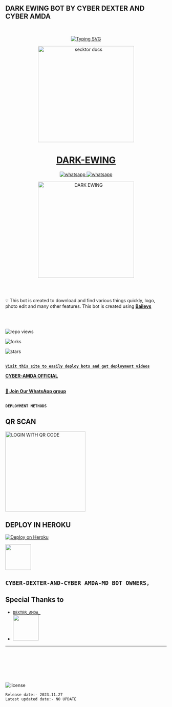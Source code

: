 
## DARK EWING BOT BY CYBER DEXTER AND CYBER AMDA
<br>

<p align="center"><a href="https://git.io/typing-svg"><img src="https://readme-typing-svg.demolab.com?font=EB+Garamond&weight=800&size=28&duration=4000&pause=1000&random=false&width=435&lines=WELCOME+TO+THE+CYBER-MD;MULTI-DEVICE+WHATSAPP+BOT;DEVELOPED+BY+CYBER+DEXTER+AND+KING+LOKU+RAVI;RELEASED+DATE+30%2F3%2F2024." alt="Typing SVG" /></a>

<P

 
 <p align="center">  
  <a href="https://youtu.be/It-Ak-aSx0c">
    <img alt="secktor docs" height="300" src="https://telegra.ph/file/8b610e9a781dc777c9fff.jpg">
    <h1 align="center">DARK-EWING</h1>
  </a>
</p>  
<p align="center">
  <a aria-label="Join our chats" href="https://chat.whatsapp.com/FCneKWThUwt0OtyJnup8d8" target="_blank">
    <img alt="whatsapp" src="https://img.shields.io/badge/Join Group-25D366?style=for-the-badge&logo=whatsapp&logoColor=white" />
  </a>
<a aria-label="Bot Whatsapp" href="[https://chat.whatsapp.com/FCneKWThUwt0OtyJnup8d8](https://wa.me/94767533889?text=.menu)" target="_blank">
    <img alt="whatsapp" src="https://img.shields.io/badge/Bot%20Whatsapp-25D366?style=for-the-badge&logo=whatsapp&logoColor=white" />
  </a>
  
</p>
 
  <p align="center">  
  <a href="https://telegra.ph/file/9ea59c95fac1e6a63c930.jpg">
    <img alt="DARK EWING" height="300" src="https://telegra.ph/file/b8582799208c45f1920c9.jpg">
    </a>
</p>  


<br>
<br>

💡 This bot is created to download and find various things quickly, logo, photo edit and many other features. This bot is created using **[Baileys](https://github.com/WhiskeySockets/Baileys)**

<br>
<br>
  

![repo views](https://hits.seeyoufarm.com/api/count/incr/badge.svg?url=https%3A%2F%2Fgithub.com%2Fdarkewing%2FDARK-EWING&count_bg=%2379C83D&title_bg=%23555555&icon=gitpod.svg&icon_color=%23E7E7E7&title=Views&edge_flat=false)

![forks](https://img.shields.io/github/forks/darkewing/DARK-EWING?label=Forks&style=social)

![stars](https://telegra.ph/file/9ea59c95fac1e6a63c930.jpg)
<br>
<br>


 **[`Visit this site to easily deploy bots and get deployment videos`](tiktok.com/@_cyber_hr_king)**


**[CYBER-AMDA OFFICIAL](https://www.youtube.com/@cyber_amda)**
<br>
<br>

**[🚀 Join Our WhatsApp group](https://chat.whatsapp.com/FCneKWThUwt0OtyJnup8d8)**
<br>
<br>

 **`DEPLOYMENT METHODS`**


## QR SCAN

<a href="https://replit.com/@CYBER-DEXTER-MD/DARK-EWING/"><img src="https://img.shields.io/badge/LOGIN%20WITH-QR%20CODE-black" alt="LOGIN WITH QR CODE" width="250"></a>


## DEPLOY IN HEROKU

 [![Deploy on Heroku](https://www.herokucdn.com/deploy/button.svg)](https://dashboard.heroku.com/new?template=https://github.com/darkewing/DARK-EWING)

 <a href="tiktok.com/@_cyber_hr_king/"><img src="https://telegra.ph/file/ff9d0311e2d4f2baa37f8.jpg" width=80 height=80></a>   

## **`CYBER-DEXTER-AND-CYBER AMDA-MD BOT OWNERS,`**


## Special Thanks to
* [`DEXTER_AMDA_`](tiktok.com/@_cyber_hr_king/)
* <a href="https://www.youtube.com/@cyber_amda"><img src="https://telegra.ph/file/7f195320e3e886ca4ae27.jpg" width=80 height=80></a> 
---

<br>
<br>
<br>
<br>
<br>


![license](https://telegra.ph/file/7f195320e3e886ca4ae27.jpg?color=green&label=License&style=plastic)



`Release date:- 2023.11.27`
<br>
`Latest updated date:- NO UPDATE`
